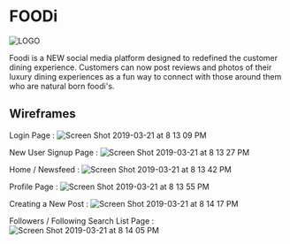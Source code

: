 # FOODi
 ![LOGO](https://user-images.githubusercontent.com/39134523/55280869-e2673c80-5301-11e9-97cb-2d6e5a0f8965.png)

Foodi is a NEW social media platform designed to redefined the customer dining experience. Customers can now post reviews and photos of their luxury dining experiences as a fun way to connect with those around them who are natural born foodi's. 

## Wireframes
Login Page :
![Screen Shot 2019-03-21 at 8 13 09 PM](https://user-images.githubusercontent.com/39134523/54792892-6e98a600-4c16-11e9-8c4a-618c8c20bbbb.png)

New User Signup Page :
![Screen Shot 2019-03-21 at 8 13 27 PM](https://user-images.githubusercontent.com/39134523/54792908-85d79380-4c16-11e9-84e2-b9c8d97e41c5.png)

Home / Newsfeed :
![Screen Shot 2019-03-21 at 8 13 42 PM](https://user-images.githubusercontent.com/39134523/54792915-8d973800-4c16-11e9-8d44-31413ded8aee.png)

Profile Page :
![Screen Shot 2019-03-21 at 8 13 55 PM](https://user-images.githubusercontent.com/39134523/54792928-9982fa00-4c16-11e9-9df6-327d8b6ca627.png)

Creating a New Post :
![Screen Shot 2019-03-21 at 8 14 17 PM](https://user-images.githubusercontent.com/39134523/54792946-a99ad980-4c16-11e9-9721-27760ea04628.png)

Followers / Following Search List Page :
![Screen Shot 2019-03-21 at 8 14 05 PM](https://user-images.githubusercontent.com/39134523/54792959-b1f31480-4c16-11e9-8ff4-a681e6037454.png)


